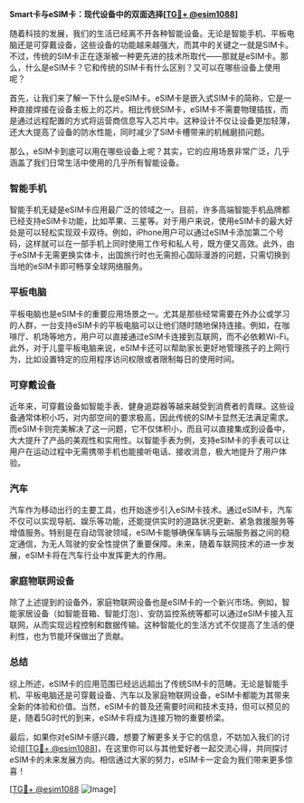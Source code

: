 **Smart卡与eSIM卡：现代设备中的双面选择[[TG💪+ @esim1088](https://t.me/s/esim1088)]**

随着科技的发展，我们的生活已经离不开各种智能设备。无论是智能手机、平板电脑还是可穿戴设备，这些设备的功能越来越强大，而其中的关键之一就是SIM卡。不过，传统的SIM卡正在逐渐被一种更先进的技术所取代——那就是eSIM卡。那么，什么是eSIM卡？它和传统的SIM卡有什么区别？又可以在哪些设备上使用呢？

首先，让我们来了解一下什么是eSIM卡。eSIM卡是嵌入式SIM卡的简称，它是一种直接焊接在设备主板上的芯片。相比传统SIM卡，eSIM卡不需要物理插拔，而是通过远程配置的方式将运营商信息写入芯片中。这种设计不仅让设备更加轻薄，还大大提高了设备的防水性能，同时减少了SIM卡槽带来的机械磨损问题。

那么，eSIM卡到底可以用在哪些设备上呢？其实，它的应用场景非常广泛，几乎涵盖了我们日常生活中使用的几乎所有智能设备。

### 智能手机

智能手机无疑是eSIM卡应用最广泛的领域之一。目前，许多高端智能手机品牌都已经支持eSIM卡功能，比如苹果、三星等。对于用户来说，使用eSIM卡的最大好处是可以轻松实现双卡双待。例如，iPhone用户可以通过eSIM卡添加第二个号码，这样就可以在一部手机上同时使用工作号和私人号，既方便又高效。此外，由于eSIM卡无需更换实体卡，出国旅行时也无需担心国际漫游的问题，只需切换到当地的eSIM卡即可畅享全球网络服务。

### 平板电脑

平板电脑也是eSIM卡的重要应用场景之一。尤其是那些经常需要在外办公或学习的人群，一台支持eSIM卡的平板电脑可以让他们随时随地保持连接。例如，在咖啡厅、机场等地方，用户可以直接通过eSIM卡连接到互联网，而不必依赖Wi-Fi。此外，对于儿童平板电脑来说，eSIM卡还可以帮助家长更好地管理孩子的上网行为，比如设置特定的应用程序访问权限或者限制每日的使用时间。

### 可穿戴设备

近年来，可穿戴设备如智能手表、健身追踪器等越来越受到消费者的青睐。这些设备通常体积小巧，对内部空间的要求极高，因此传统的SIM卡显然无法满足需求。而eSIM卡则完美解决了这一问题，它不仅体积小，而且可以直接集成到设备中，大大提升了产品的美观性和实用性。以智能手表为例，支持eSIM卡的手表可以让用户在运动过程中无需携带手机也能接听电话、接收消息，极大地提升了用户体验。

### 汽车

汽车作为移动出行的主要工具，也开始逐步引入eSIM卡技术。通过eSIM卡，汽车不仅可以实现导航、娱乐等功能，还能提供实时的道路状况更新、紧急救援服务等增值服务。特别是在自动驾驶领域，eSIM卡能够确保车辆与云端服务器之间的稳定通信，为无人驾驶的安全性提供了重要保障。未来，随着车联网技术的进一步发展，eSIM卡将在汽车行业中发挥更大的作用。

### 家庭物联网设备

除了上述提到的设备外，家庭物联网设备也是eSIM卡的一个新兴市场。例如，智能家居设备（如智能音箱、智能灯泡）、安防监控系统等都可以通过eSIM卡接入互联网，从而实现远程控制和数据传输。这种智能化的生活方式不仅提高了生活的便利性，也为节能环保做出了贡献。

### 总结

综上所述，eSIM卡的应用范围已经远远超出了传统SIM卡的范畴。无论是智能手机、平板电脑还是可穿戴设备、汽车以及家庭物联网设备，eSIM卡都能为其带来全新的体验和价值。当然，eSIM卡的普及还需要时间和技术支持，但可以预见的是，随着5G时代的到来，eSIM卡将成为连接万物的重要桥梁。

最后，如果你对eSIM卡感兴趣，想要了解更多关于它的信息，不妨加入我们的讨论组[[TG💪+ @esim1088](https://t.me/s/esim1088)]，在这里你可以与其他爱好者一起交流心得，共同探讨eSIM卡的未来发展方向。相信通过大家的努力，eSIM卡一定会为我们带来更多惊喜！

[[TG💪+ @esim1088](https://t.me/s/esim1088) ![Image](https://i.postimg.cc/4NQfJmqS/Snipaste-2025-05-13-00-14-12.png)]
